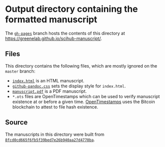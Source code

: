 # Output directory containing the formatted manuscript

The [`gh-pages`](https://github.com/greenelab/scihub-manuscript/tree/gh-pages) branch hosts the contents of this directory at https://greenelab.github.io/scihub-manuscript/.

## Files

This directory contains the following files, which are mostly ignored on the `master` branch:

+ [`index.html`](index.html) is an HTML manuscript.
+ [`github-pandoc.css`](github-pandoc.css) sets the display style for `index.html`.
+ [`manuscript.pdf`](manuscript.pdf) is a PDF manuscript.
+ `*.ots` files are OpenTimestamps which can be used to verify manuscript existence at or before a given time.
  [OpenTimestamps](opentimestamps.org) uses the Bitcoin blockchain to attest to file hash existence.

## Source

The manuscripts in this directory were built from
[`8fcd0cd665f6fb5f39bed7e26b940aa27d4770ba`](https://github.com/greenelab/scihub-manuscript/commit/8fcd0cd665f6fb5f39bed7e26b940aa27d4770ba).
